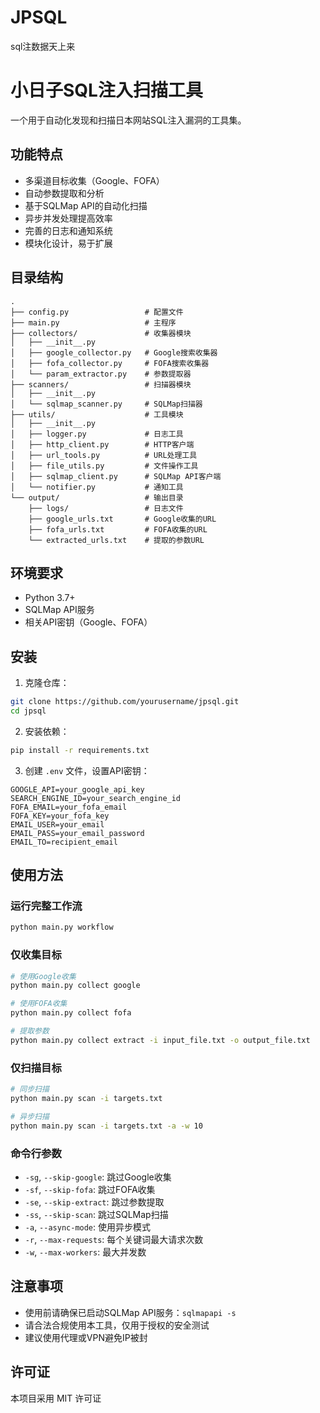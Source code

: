 # JPSQL
sql注数据天上来

# 小日子SQL注入扫描工具

一个用于自动化发现和扫描日本网站SQL注入漏洞的工具集。

## 功能特点

- 多渠道目标收集（Google、FOFA）
- 自动参数提取和分析
- 基于SQLMap API的自动化扫描
- 异步并发处理提高效率
- 完善的日志和通知系统
- 模块化设计，易于扩展

## 目录结构

```
.
├── config.py                 # 配置文件
├── main.py                   # 主程序
├── collectors/               # 收集器模块
│   ├── __init__.py
│   ├── google_collector.py   # Google搜索收集器
│   ├── fofa_collector.py     # FOFA搜索收集器
│   └── param_extractor.py    # 参数提取器
├── scanners/                 # 扫描器模块
│   ├── __init__.py
│   └── sqlmap_scanner.py     # SQLMap扫描器
├── utils/                    # 工具模块
│   ├── __init__.py
│   ├── logger.py             # 日志工具
│   ├── http_client.py        # HTTP客户端
│   ├── url_tools.py          # URL处理工具
│   ├── file_utils.py         # 文件操作工具
│   ├── sqlmap_client.py      # SQLMap API客户端
│   └── notifier.py           # 通知工具
└── output/                   # 输出目录
    ├── logs/                 # 日志文件
    ├── google_urls.txt       # Google收集的URL
    ├── fofa_urls.txt         # FOFA收集的URL
    └── extracted_urls.txt    # 提取的参数URL
```

## 环境要求

- Python 3.7+
- SQLMap API服务
- 相关API密钥（Google、FOFA）

## 安装

1. 克隆仓库：

```bash
git clone https://github.com/yourusername/jpsql.git
cd jpsql
```

2. 安装依赖：

```bash
pip install -r requirements.txt
```

3. 创建 `.env` 文件，设置API密钥：

```
GOOGLE_API=your_google_api_key
SEARCH_ENGINE_ID=your_search_engine_id
FOFA_EMAIL=your_fofa_email
FOFA_KEY=your_fofa_key
EMAIL_USER=your_email
EMAIL_PASS=your_email_password
EMAIL_TO=recipient_email
```

## 使用方法

### 运行完整工作流

```bash
python main.py workflow
```

### 仅收集目标

```bash
# 使用Google收集
python main.py collect google

# 使用FOFA收集
python main.py collect fofa

# 提取参数
python main.py collect extract -i input_file.txt -o output_file.txt
```

### 仅扫描目标

```bash
# 同步扫描
python main.py scan -i targets.txt

# 异步扫描
python main.py scan -i targets.txt -a -w 10
```

### 命令行参数

- `-sg`, `--skip-google`: 跳过Google收集
- `-sf`, `--skip-fofa`: 跳过FOFA收集
- `-se`, `--skip-extract`: 跳过参数提取
- `-ss`, `--skip-scan`: 跳过SQLMap扫描
- `-a`, `--async-mode`: 使用异步模式
- `-r`, `--max-requests`: 每个关键词最大请求次数
- `-w`, `--max-workers`: 最大并发数

## 注意事项

- 使用前请确保已启动SQLMap API服务：`sqlmapapi -s`
- 请合法合规使用本工具，仅用于授权的安全测试
- 建议使用代理或VPN避免IP被封

## 许可证

本项目采用 MIT 许可证


